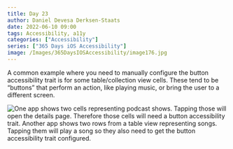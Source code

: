 ```yaml
---
title: Day 23
author: Daniel Devesa Derksen-Staats
date: 2022-06-10 09:00
tags: Accessibility, a11y
categories: ["Accessibility"]
series: ["365 Days iOS Accessibility"]
image: /Images/365DaysIOSAccessibility/image176.jpg
---
```


A common example where you need to manually configure the button accessibility trait is for some table/collection view cells. These tend to be “buttons” that perform an action, like playing music, or bring the user to a different screen.

![One app shows two cells representing podcast shows. Tapping those will open the details page. Therefore those cells will need a button accessibility trait. Another app shows two rows from a table view representing songs. Tapping them will play a song so they also need to get the button accessibility trait configured.](/Images/365DaysIOSAccessibility/image176.jpg)